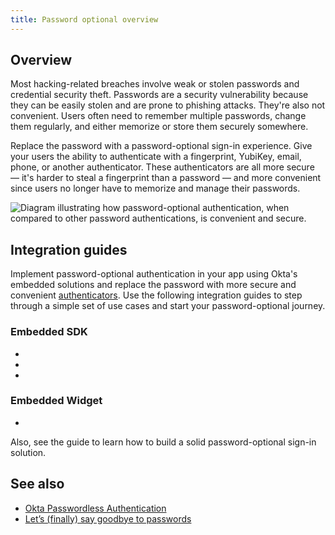 ```yaml
---
title: Password optional overview
---
```


## Overview

Most hacking-related breaches involve weak or stolen passwords and credential security theft. Passwords are a security vulnerability because they can be easily stolen and are prone to phishing attacks. They're also not convenient. Users often need to remember multiple passwords, change them regularly, and either memorize or store them securely somewhere.

Replace the password with a password-optional sign-in experience. Give your users the ability to authenticate with a fingerprint, YubiKey, email, phone, or another authenticator. These authenticators are all more secure &mdash; it's harder to steal a fingerprint than a password &mdash; and more convenient since users no longer have to memorize and manage their passwords.

<div class="three-quarters">

![Diagram illustrating how password-optional authentication, when compared to other password authentications, is convenient and secure.](/img/pwd-optional/pwd-optional-overview-xy-diagram.png)

</div>

## Integration guides

Implement password-optional authentication in your app using Okta's embedded solutions and replace the password with more secure and convenient [authenticators](/docs/guides/authenticators-overview/main/). Use the following integration guides to step through a simple set of use cases and start your password-optional journey.

### Embedded SDK

* <StackSnippet snippet="signupwithemail" inline/>
* <StackSnippet snippet="signinwithemail" inline/>
* <StackSnippet snippet="changeemail" inline/>

### Embedded Widget

* <StackSnippet snippet="widgetsignin" inline/>

Also, see the <StackSnippet snippet="bestpractices" inline/> guide to learn how to build a solid password-optional sign-in solution.

## See also

* [Okta Passwordless Authentication](https://www.okta.com/passwordless-authentication/)
* [Let’s (finally) say goodbye to passwords](https://www.okta.com/go-passwordless/)
<!--* [Passwordless authentication deployment guide](https://help.okta.com/oie/en-us/Content/Topics/identity-engine/guides/pwa/pwa-main.htm)-->
